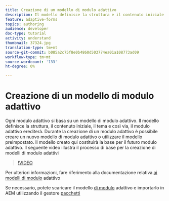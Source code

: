 ```yaml
---
title: Creazione di un modello di modulo adattivo
description: Il modello definisce la struttura e il contenuto iniziale del modulo adattivo.
feature: adaptive-forms
topics: authoring
audience: developer
doc-type: tutorial
activity: understand
thumbnail: 37324.jpg
translation-type: tm+mt
source-git-commit: b085a2c75f8e0b4860d503774ea01a108773ad09
workflow-type: tm+mt
source-wordcount: '133'
ht-degree: 0%

---
```



# Creazione di un modello di modulo adattivo

Ogni modulo adattivo si basa su un modello di modulo adattivo. Il modello definisce la struttura, il contenuto iniziale, il tema e così via, il modulo adattivo erediterà. Durante la creazione di un modulo adattivo è possibile creare un nuovo modello di modulo adattivo o utilizzare il modello preimpostato.
Il modello creato qui costituirà la base per il futuro modulo adattivo.
Il seguente video illustra il processo di base per la creazione di modelli di modulo adattivi

>[!VIDEO](https://video.tv.adobe.com/v/37324/quality=9)

Per ulteriori informazioni, fare riferimento alla documentazione relativa [ai modelli di modulo](https://docs.adobe.com/content/help/en/experience-manager-65/forms/adaptive-forms-advanced-authoring/template-editor.html) adattivo

Se necessario, potete scaricare il modello [di modulo](assets/peak-application-template.zip) adattivo e importarlo in AEM utilizzando il gestore [pacchetti](http://localhost:4502/crx/packmgr/index.jsp)




